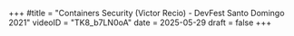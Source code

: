+++
#title = "Containers Security (Victor Recio) - DevFest Santo Domingo 2021"
videoID = "TK8_b7LN0oA"
date = 2025-05-29
draft = false
+++
